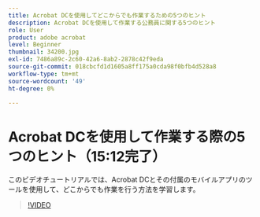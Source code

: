 ```yaml
---
title: Acrobat DCを使用してどこからでも作業するための5つのヒント
description: Acrobat DCを使用して作業する公務員に関する5つのヒント
role: User
product: adobe acrobat
level: Beginner
thumbnail: 34200.jpg
exl-id: 7486a89c-2c60-42a6-8ab2-2878c42f9eda
source-git-commit: 018cbcfd1d1605a8ff175a0cda98f0bfb4d528a8
workflow-type: tm+mt
source-wordcount: '49'
ht-degree: 0%

---
```


# Acrobat DCを使用して作業する際の5つのヒント（15:12完了）

このビデオチュートリアルでは、Acrobat DCとその付属のモバイルアプリのツールを使用して、どこからでも作業を行う方法を学習します。

>[!VIDEO](https://video.tv.adobe.com/v/34200?chaptermarkers=on)
